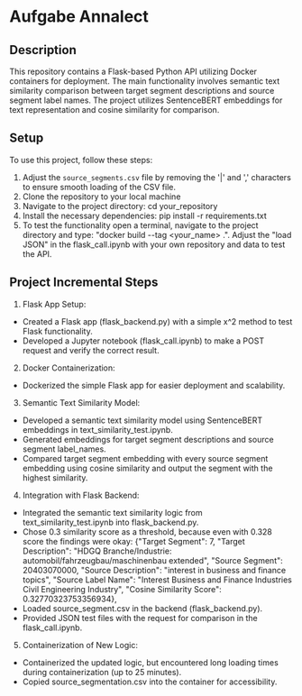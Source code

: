 # Aufgabe Annalect

## Description

This repository contains a Flask-based Python API utilizing Docker containers for deployment. The main functionality involves semantic text similarity comparison between target segment descriptions and source segment label names. The project utilizes SentenceBERT embeddings for text representation and cosine similarity for comparison.

## Setup

To use this project, follow these steps:

1. Adjust the `source_segments.csv` file by removing the '|' and ',' characters to ensure smooth loading of the CSV file.
2. Clone the repository to your local machine
3. Navigate to the project directory: cd your_repository
4. Install the necessary dependencies: pip install -r requirements.txt
5. To test the functionality open a terminal, navigate to the project directory and type: "docker build --tag <your_name> .". Adjust the "load JSON" in the flask_call.ipynb with your own repository and data to test the API.

## Project Incremental Steps
1. Flask App Setup:
- Created a Flask app (flask_backend.py) with a simple x^2 method to test Flask functionality.
- Developed a Jupyter notebook (flask_call.ipynb) to make a POST request and verify the correct result.
2. Docker Containerization:
- Dockerized the simple Flask app for easier deployment and scalability.
3. Semantic Text Similarity Model:
- Developed a semantic text similarity model using SentenceBERT embeddings in text_similarity_test.ipynb.
- Generated embeddings for target segment descriptions and source segment label_names.
- Compared target segment embedding with every source segment embedding using cosine similarity and output the segment with the highest similarity.
4. Integration with Flask Backend:
- Integrated the semantic text similarity logic from text_similarity_test.ipynb into flask_backend.py.
- Chose 0.3 similarity score as a threshold, because even with 0.328 score the findings were okay:
{"Target Segment": 7, "Target Description": "HDGQ Branche/Industrie: automobil/fahrzeugbau/maschinenbau extended", "Source Segment": 20403070000, "Source Description": "interest in business and finance topics", "Source Label Name": "Interest  Business and Finance  Industries  Civil Engineering Industry", "Cosine Similarity Score": 0.32770323753356934},
- Loaded source_segment.csv in the backend (flask_backend.py).
- Provided JSON test files with the request for comparison in the flask_call.ipynb.
5. Containerization of New Logic:
- Containerized the updated logic, but encountered long loading times during containerization (up to 25 minutes).
- Copied source_segmentation.csv into the container for accessibility.

